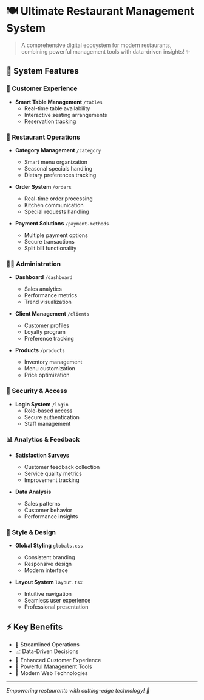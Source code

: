 # 🍽️ Ultimate Restaurant Management System

> A comprehensive digital ecosystem for modern restaurants, combining powerful management tools with data-driven insights! ✨

## 🌟 System Features

### 👥 Customer Experience
- **Smart Table Management** `/tables`
  - Real-time table availability
  - Interactive seating arrangements
  - Reservation tracking

### 🏪 Restaurant Operations
- **Category Management** `/category`
  - Smart menu organization
  - Seasonal specials handling
  - Dietary preferences tracking

- **Order System** `/orders`
  - Real-time order processing
  - Kitchen communication
  - Special requests handling

- **Payment Solutions** `/payment-methods`
  - Multiple payment options
  - Secure transactions
  - Split bill functionality

### 👨‍💼 Administration
- **Dashboard** `/dashboard`
  - Sales analytics
  - Performance metrics
  - Trend visualization

- **Client Management** `/clients`
  - Customer profiles
  - Loyalty program
  - Preference tracking

- **Products** `/products`
  - Inventory management
  - Menu customization
  - Price optimization

### 🔐 Security & Access
- **Login System** `/login`
  - Role-based access
  - Secure authentication
  - Staff management

### 📊 Analytics & Feedback
- **Satisfaction Surveys**
  - Customer feedback collection
  - Service quality metrics
  - Improvement tracking

- **Data Analysis**
  - Sales patterns
  - Customer behavior
  - Performance insights

### 🎨 Style & Design
- **Global Styling** `globals.css`
  - Consistent branding
  - Responsive design
  - Modern interface

- **Layout System** `layout.tsx`
  - Intuitive navigation
  - Seamless user experience
  - Professional presentation

## ⚡ Key Benefits
- 🎯 Streamlined Operations
- 📈 Data-Driven Decisions
- 🤝 Enhanced Customer Experience
- 💪 Powerful Management Tools
- 📱 Modern Web Technologies

---
*Empowering restaurants with cutting-edge technology! 🚀*